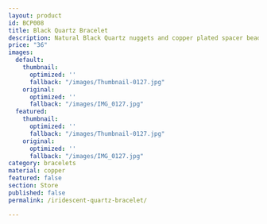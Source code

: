 ```yaml
---
layout: product
id: BCP008
title: Black Quartz Bracelet
description: Natural Black Quartz nuggets and copper plated spacer beads.
price: "36"
images:
  default:
    thumbnail:
      optimized: ''
      fallback: "/images/Thumbnail-0127.jpg"
    original:
      optimized: ''
      fallback: "/images/IMG_0127.jpg"
  featured:
    thumbnail:
      optimized: ''
      fallback: "/images/Thumbnail-0127.jpg"
    original:
      optimized: ''
      fallback: "/images/IMG_0127.jpg"
category: bracelets
material: copper
featured: false
section: Store
published: false
permalink: /iridescent-quartz-bracelet/

---
```

